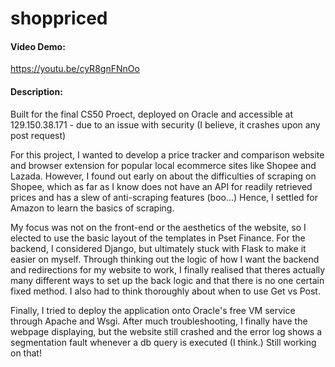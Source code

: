 # shoppriced
#### Video Demo:  
https://youtu.be/cyR8gnFNnOo
#### Description:

Built for the final CS50 Proect, deployed on Oracle and accessible at 129.150.38.171 - due to an issue with security (I believe, it crashes upon any post request)

For this project, I wanted to develop a price tracker and comparison website and browser extension for popular local ecommerce sites like Shopee and Lazada. However, I found out early on about the difficulties of scraping on Shopee, which as far as I know does not have an API for readily retrieved prices and has a slew of anti-scraping features (boo...) Hence, I settled for Amazon to learn the basics of scraping.

My focus was not on the front-end or the aesthetics of the website, so I elected to use the basic layout of the templates in Pset Finance. For the backend, I considered Django, but ultimately stuck with Flask to make it easier on myself. Through thinking out the logic of how I want the backend and redirections for my website to work, I finally realised that theres actually many different ways to set up the back logic and that there is no one certain fixed method. I also had to think thoroughly about when to use Get vs Post. 

Finally, I tried to deploy the application onto Oracle's free VM service through Apache and Wsgi. After much troubleshooting, I finally have the webpage displaying, but the website still crashed and the error log shows a segmentation fault whenever a db query is executed (I think.) Still working on that!
